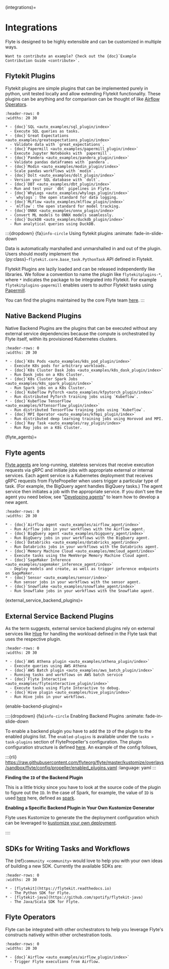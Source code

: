 (integrations)=

# Integrations

Flyte is designed to be highly extensible and can be customized in multiple ways.

```{note}
Want to contribute an example? Check out the {doc}`Example Contribution Guide <contribute>`.
```

## Flytekit Plugins

Flytekit plugins are simple plugins that can be implemented purely in python, unit tested locally and allow extending
Flytekit functionality. These plugins can be anything and for comparison can be thought of like
[Airflow Operators](https://airflow.apache.org/docs/apache-airflow/stable/howto/operator/index.html).

```{list-table}
:header-rows: 0
:widths: 20 30

* - {doc}`SQL <auto_examples/sql_plugin/index>`
  - Execute SQL queries as tasks.
* - {doc}`Great Expectations <auto_examples/greatexpectations_plugin/index>`
  - Validate data with `great_expectations`.
* - {doc}`Papermill <auto_examples/papermill_plugin/index>`
  - Execute Jupyter Notebooks with `papermill`.
* - {doc}`Pandera <auto_examples/pandera_plugin/index>`
  - Validate pandas dataframes with `pandera`.
* - {doc}`Modin <auto_examples/modin_plugin/index>`
  - Scale pandas workflows with `modin`.
* - {doc}`Dolt <auto_examples/dolt_plugin/index>`
  - Version your SQL database with `dolt`.
* - {doc}`DBT <auto_examples/dbt_plugin/index>`
  - Run and test your `dbt` pipelines in Flyte.
* - {doc}`WhyLogs <auto_examples/whylogs_plugin/index>`
  - `whylogs`: the open standard for data logging.
* - {doc}`MLFlow <auto_examples/mlflow_plugin/index>`
  - `mlflow`: the open standard for model tracking.
* - {doc}`ONNX <auto_examples/onnx_plugin/index>`
  - Convert ML models to ONNX models seamlessly.
* - {doc}`DuckDB <auto_examples/duckdb_plugin/index>`
  - Run analytical queries using DuckDB.
```

:::{dropdown} {fa}`info-circle` Using flytekit plugins
:animate: fade-in-slide-down

Data is automatically marshalled and unmarshalled in and out of the plugin. Users should mostly implement the
{py:class}`~flytekit.core.base_task.PythonTask` API defined in Flytekit.

Flytekit Plugins are lazily loaded and can be released independently like libraries. We follow a convention to name the
plugin like `flytekitplugins-*`, where `*` indicates the package to be integrated into Flytekit. For example
`flytekitplugins-papermill` enables users to author Flytekit tasks using [Papermill](https://papermill.readthedocs.io/en/latest/).

You can find the plugins maintained by the core Flyte team [here](https://github.com/flyteorg/flytekit/tree/master/plugins).
:::

## Native Backend Plugins

Native Backend Plugins are the plugins that can be executed without any external service dependencies because the compute is
orchestrated by Flyte itself, within its provisioned Kubernetes clusters.

```{list-table}
:header-rows: 0
:widths: 20 30

* - {doc}`K8s Pods <auto_examples/k8s_pod_plugin/index>`
  - Execute K8s pods for arbitrary workloads.
* - {doc}`K8s Cluster Dask Jobs <auto_examples/k8s_dask_plugin/index>`
  - Run Dask jobs on a K8s Cluster.
* - {doc}`K8s Cluster Spark Jobs <auto_examples/k8s_spark_plugin/index>`
  - Run Spark jobs on a K8s Cluster.
* - {doc}`Kubeflow PyTorch <auto_examples/kfpytorch_plugin/index>`
  - Run distributed PyTorch training jobs using `Kubeflow`.
* - {doc}`Kubeflow TensorFlow <auto_examples/kftensorflow_plugin/index>`
  - Run distributed TensorFlow training jobs using `Kubeflow`.
* - {doc}`MPI Operator <auto_examples/kfmpi_plugin/index>`
  - Run distributed deep learning training jobs using Horovod and MPI.
* - {doc}`Ray Task <auto_examples/ray_plugin/index>`
  - Run Ray jobs on a K8s Cluster.
```

(flyte_agents)=

## Flyte agents

[Flyte agents](https://docs.flyte.org/en/latest/flyte_agents/index.html) are long-running, stateless services that receive execution requests via gRPC and initiate jobs with appropriate external or internal services. Each agent service is a Kubernetes deployment that receives gRPC requests from FlytePropeller when users trigger a particular type of task. (For example, the BigQuery agent handles BigQuery tasks.) The agent service then initiates a job with the appropriate service. If you don't see the agent you need below, see "[Developing agents](https://docs.flyte.org/en/latest/flyte_agents/developing_agents.html)" to learn how to develop a new agent.

```{list-table}
:header-rows: 0
:widths: 20 30

* - {doc}`Airflow agent <auto_examples/airflow_agent/index>`
  - Run Airflow jobs in your workflows with the Airflow agent.
* - {doc}`BigQuery agent <auto_examples/bigquery_agent/index>`
  - Run BigQuery jobs in your workflows with the BigQuery agent.
* - {doc}`Databricks <auto_examples/databricks_agent/index>`
  - Run Databricks jobs in your workflows with the Databricks agent.
* - {doc}`Memory Machine Cloud <auto_examples/mmcloud_agent/index>`
  - Execute tasks using the MemVerge Memory Machine Cloud agent.
* - {doc}`SageMaker Inference <auto_examples/sagemaker_inference_agent/index>`
  - Deploy models and create, as well as trigger inference endpoints on SageMaker.
* - {doc}`Sensor <auto_examples/sensor/index>`
  - Run sensor jobs in your workflows with the sensor agent.
* - {doc}`Snowflake <auto_examples/snowflake_agent/index>`
  - Run Snowflake jobs in your workflows with the Snowflake agent.
```

(external_service_backend_plugins)=

## External Service Backend Plugins

As the term suggests, external service backend plugins rely on external services like
[Hive](https://docs.qubole.com/en/latest/user-guide/engines/hive/index.html) for handling the workload defined in the Flyte task that uses the respective plugin.

```{list-table}
:header-rows: 0
:widths: 20 30

* - {doc}`AWS Athena plugin <auto_examples/athena_plugin/index>`
  - Execute queries using AWS Athena
* - {doc}`AWS Batch plugin <auto_examples/aws_batch_plugin/index>`
  - Running tasks and workflows on AWS batch service
* - {doc}`Flyte Interactive <auto_examples/flyteinteractive_plugin/index>`
  - Execute tasks using Flyte Interactive to debug.
* - {doc}`Hive plugin <auto_examples/hive_plugin/index>`
  - Run Hive jobs in your workflows.
```

(enable-backend-plugins)=

::::{dropdown} {fa}`info-circle` Enabling Backend Plugins
:animate: fade-in-slide-down

To enable a backend plugin you have to add the `ID` of the plugin to the enabled plugins list. The `enabled-plugins` is available under the `tasks > task-plugins` section of FlytePropeller's configuration.
The plugin configuration structure is defined [here](https://pkg.go.dev/github.com/flyteorg/flytepropeller@v0.6.1/pkg/controller/nodes/task/config#TaskPluginConfig). An example of the config follows,

:::{rli} https://raw.githubusercontent.com/flyteorg/flyte/master/kustomize/overlays/sandbox/flyte/config/propeller/enabled_plugins.yaml
:language: yaml
:::

**Finding the `ID` of the Backend Plugin**

This is a little tricky since you have to look at the source code of the plugin to figure out the `ID`. In the case of Spark, for example, the value of `ID` is used [here](https://github.com/flyteorg/flyteplugins/blob/v0.5.25/go/tasks/plugins/k8s/spark/spark.go#L424) here, defined as [spark](https://github.com/flyteorg/flyteplugins/blob/v0.5.25/go/tasks/plugins/k8s/spark/spark.go#L41).

**Enabling a Specific Backend Plugin in Your Own Kustomize Generator**

Flyte uses Kustomize to generate the the deployment configuration which can be leveraged to [kustomize your own deployment](https://github.com/flyteorg/flyte/tree/master/kustomize).

::::

## SDKs for Writing Tasks and Workflows

The {ref}`community <community>` would love to help you with your own ideas of building a new SDK. Currently the available SDKs are:

```{list-table}
:header-rows: 0
:widths: 20 30

* - [flytekit](https://flytekit.readthedocs.io)
  - The Python SDK for Flyte.
* - [flytekit-java](https://github.com/spotify/flytekit-java)
  - The Java/Scala SDK for Flyte.
```

## Flyte Operators

Flyte can be integrated with other orchestrators to help you leverage Flyte's
constructs natively within other orchestration tools.

```{list-table}
:header-rows: 0
:widths: 20 30

* - {doc}`Airflow <auto_examples/airflow_plugin/index>`
  - Trigger Flyte executions from Airflow.
```
